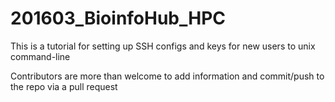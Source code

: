 # 201603_BioinfoHub_HPC

This is a tutorial for setting up SSH configs and keys for new users to unix command-line

Contributors are more than welcome to add information and commit/push to the repo via a pull request
